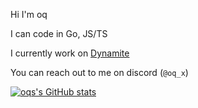 Hi I'm oq

I can code in Go, JS/TS

I currently work on [Dynamite](https://github.com/DynamiteMC/Dynamite)

You can reach out to me on discord (`@oq_x`)

[![oqs's GitHub stats](https://github-readme-stats.vercel.app/api?username=oq-x&show_icons=true&theme=dark&count_private=true&hide_border=true)](https://github.com/oq-x)

